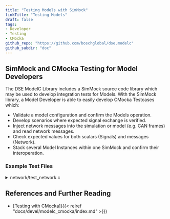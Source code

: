 ```yaml
---
title: "Testing Models with SimMock"
linkTitle: "Testing Models"
draft: false
tags:
- Developer
- Testing
- CMocka
github_repo: "https://github.com/boschglobal/dse.modelc"
github_subdir: "doc"
---
```


## SimMock and CMocka Testing for Model Developers

The DSE ModelC Library includes a SimMock source code library which may be
used to develop integration tests for Models. With the SimMock library, a
Model Developer is able to easily develop CMocka Testcases which:

* Validate a model configuration and confirm the Models operation.
* Develop scenarios where expected signal exchange is verified.
* Inject network messages into the simulation or model (e.g. CAN frames) and read network messages.
* Check expected values for both scalars (Signals) and messages (Network).
* Stack several Model Instances within one SimMock and confirm their interoperation.


### Example Test Files

<details>
<summary>network/test_network.c</summary>

{{< readfile file="../../examples/modelc/mocks/network/test_network.c" code="true" lang="c" >}}

</details>



## References and Further Reading

* [Testing with CMocka]({{< relref "docs/devel/modelc_cmocka/index.md" >}})
